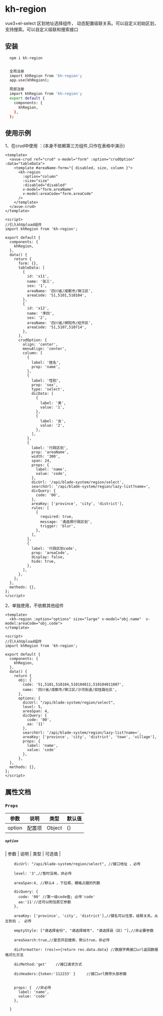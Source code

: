 # kh-region

vue3+el-select 区划地址选择组件， 动态配置级联关系。可以自定义初始区划，支持搜索。可以自定义级联和搜索接口

## 安装

```bash
  npm i kh-region


  全局注册
  import khRegion from 'kh-region';
  app.use(khRegion);

  局部注册
  import khRegion from 'kh-region';
  export default {
    components: {
      khRegion,
    },
  };


```

## 使用示例

1、在crud中使用 ：(本身不依赖第三方组件,只作在表格中演示)

```vue
<template>
  <avue-crud ref="crud" v-model="form" :option="crudOption" :data="tableData">
    <template #areaName-form="{ disabled, size, column }">
      <kh-region
        :option="column"
        :size="size"
        :disabled="disabled"
        v-model="form.areaName"
        v-model:areaCode="form.areaCode"
      />
    </template>
  </avue-crud>
</template>

<script>
//引入khUpload组件
import khRegion from 'kh-region';

export default {
  components: {
    khRegion,
  },
  data() {
    return {
      form: {},
      tableData: [
        {
          id: 'x11',
          name: '张三',
          sex: '1',
          areaName: '四川省/成都市/锦江区',
          areaCode: '51,5101,510104',
        },
        {
          id: 'x12',
          name: '李四',
          sex: '2',
          areaName: '四川省/绵阳市/经开区',
          areaCode: '51,5107,510714',
        },
      ],
      crudOption: {
        align: 'center',
        menuAlign: 'center',
        column: [
          {
            label: '姓名',
            prop: 'name',
          },
          {
            label: '性别',
            prop: 'sex',
            type: 'select',
            dicData: [
              {
                label: '男',
                value: '1',
              },
              {
                label: '女',
                value: '2',
              },
            ],
          },
          {
            label: '行政区划',
            prop: 'areaName',
            width: '300',
            span: 24,
            props: {
              label: 'name',
              value: 'code',
            },
            dicUrl: '/api/blade-system/region/select',
            searchUrl: '/api/blade-system/region/lazy-list?name=',
            dicQuery: {
              code: '00',
            },
            areaKey: ['province', 'city', 'district'],
            rules: [
              {
                required: true,
                message: '请选择行政区划',
                trigger: 'blur',
              },
            ],
          },
          {
            label: '行政区划code',
            prop: 'areaCode',
            display: false,
            hide: true,
          },
        ],
      },
    };
  },
  methods: {},
};
</script>
```

2、单独使用，不依赖其他组件

```vue
<template>
  <kh-region :option="options" size="large" v-model="obj.name"  v-model:areaCode="obj.code">
</template>

<script>
//引入khUpload组件
import khRegion from 'kh-region';

export default {
  components: {
    khRegion,
  },
  data() {
    return {
      obj: {
        code: '51,5101,510104,510104011,510104011007',
        name: '四川省/成都市/锦江区/沙河街道/双桂路社区',
      },
      options: {
        dicUrl: "/api/blade-system/region/select",
        level: 5,
        areaSpan: 4,
        dicQuery: {
          code: '00',
          aa: '11'
        },
        searchUrl: '/api/blade-system/region/lazy-list?name=',
        areaKey: ['province', 'city', 'district', 'town', 'village'],
        props: {
          label: 'name',
          value: 'code'
        },
      },
  },
  methods: {},
};
</script>
```

## 属性文档

### `Props`

| 参数   | 说明   | 类型   | 默认值 |
| ------ | ------ | ------ | ------ |
| option | 配置项 | Object | {}     |

##### `option`

| 参数 | 说明 | 类型 | 可选值 |

        dicUrl: "/api/blade-system/region/select", //接口地址 ，必传

        level: '3',//暂时没用，非必传

        areaSpan:4, //默认4 ，下拉框，栅格占据的列数

        dicQuery: {
          code: '00' //第一级code值; 必传'code'
          aa:'11'//还可以附加其它参数
        },

        areaKey: ['province', 'city', 'district'],//键名可以任意，级联关系，从左到右 ， 必传

        emptyStyle: ["请选择省份", "请选择城市", "请选择县（区）"],//非必要参数

        areaSearch:true,//是否开启搜索，默认true，非必传

        dicFormatter: (res)=>{return res.data.data} //数据字典接口url返回数据格式化方法

        dicMethod:'get'    //接口请求方式

        dicHeaders:{token:'112233' }     //接口url携带头部参数


        props: {  //非必传
          label: 'name',
          value: 'code'
        },

      }
